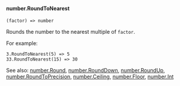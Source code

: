 #### number.RoundToNearest

``` suneido
(factor) => number
```

Rounds the number to the nearest multiple of `factor`.

For example:

``` suneido
3.RoundToNearest(5) => 5
33.RoundToNearest(15) => 30
```


See also:
[number.Round](<number.Round.md>),
[number.RoundDown](<number.RoundDown.md>),
[number.RoundUp](<number.RoundUp.md>),
[number.RoundToPrecision](<number.RoundToPrecision.md>),
[number.Ceiling](<number.Ceiling.md>),
[number.Floor](<number.Floor.md>),
[number.Int](<number.Int.md>)
